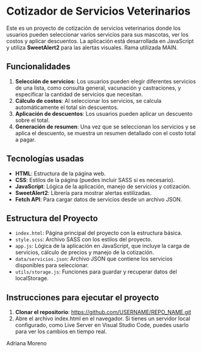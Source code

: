 # Cotizador de Servicios Veterinarios

Este es un proyecto de cotización de servicios veterinarios donde los usuarios pueden seleccionar varios servicios para sus mascotas, ver los costos y aplicar descuentos. La aplicación está desarrollada en JavaScript y utiliza **SweetAlert2** para las alertas visuales. Rama utilizada MAIN.

## Funcionalidades

1. **Selección de servicios**: Los usuarios pueden elegir diferentes servicios de una lista, como consulta general, vacunación y castraciones, y especificar la cantidad de servicios que necesitan.
2. **Cálculo de costos**: Al seleccionar los servicios, se calcula automáticamente el total sin descuentos.
3. **Aplicación de descuentos**: Los usuarios pueden aplicar un descuento sobre el total.
4. **Generación de resumen**: Una vez que se seleccionan los servicios y se aplica el descuento, se muestra un resumen detallado con el costo total a pagar.

## Tecnologías usadas

- **HTML**: Estructura de la página web.
- **CSS**: Estilos de la página (puedes incluir SASS si es necesario).
- **JavaScript**: Lógica de la aplicación, manejo de servicios y cotización.
- **SweetAlert2**: Librería para mostrar alertas estilizadas.
- **Fetch API**: Para cargar datos de servicios desde un archivo JSON.

## Estructura del Proyecto

- `index.html`: Página principal del proyecto con la estructura básica.
- `style.scss`: Archivo SASS con los estilos del proyecto.
- `app.js`: Lógica de la aplicación en JavaScript, que incluye la carga de servicios, cálculo de precios y manejo de la cotización.
- `data/servicios.json`: Archivo JSON que contiene los servicios disponibles para seleccionar.
- `utils/storage.js`: Funciones para guardar y recuperar datos del localStorage.

## Instrucciones para ejecutar el proyecto

1. **Clonar el repositorio**: https://github.com/USERNAME/REPO_NAME.git
2. Abre el archivo index.html en el navegador. Si tienes un servidor local configurado, como Live Server en Visual Studio Code, puedes usarlo para ver los cambios en tiempo real.

Adriana Moreno
